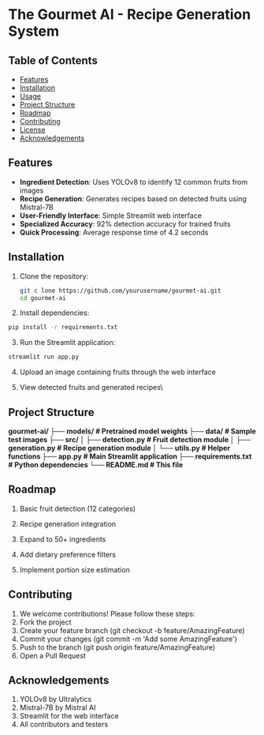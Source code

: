 # The Gourmet AI - Recipe Generation System


## Table of Contents
- [Features](#features)
- [Installation](#installation)
- [Usage](#usage)
- [Project Structure](#project-structure)
- [Roadmap](#roadmap)
- [Contributing](#contributing)
- [License](#license)
- [Acknowledgements](#acknowledgements)

## Features

- **Ingredient Detection**: Uses YOLOv8 to identify 12 common fruits from images
- **Recipe Generation**: Generates recipes based on detected fruits using Mistral-7B
- **User-Friendly Interface**: Simple Streamlit web interface
- **Specialized Accuracy**: 92% detection accuracy for trained fruits
- **Quick Processing**: Average response time of 4.2 seconds

## Installation

1. Clone the repository:
   ```bash
   git c lone https://github.com/yourusername/gourmet-ai.git
   cd gourmet-ai
   ```
2. Install dependencies:
  ```bash
  pip install -r requirements.txt
  ```
3. Run the Streamlit application:
  ```bash
  streamlit run app.py
  ```
4. Upload an image containing fruits through the web interface

5. View detected fruits and generated recipes\

## Project Structure

**gourmet-ai/
├── models/               # Pretrained model weights
├── data/                 # Sample test images
├── src/
│   ├── detection.py      # Fruit detection module
│   ├── generation.py     # Recipe generation module
│   └── utils.py          # Helper functions
├── app.py                # Main Streamlit application
├── requirements.txt      # Python dependencies
└── README.md             # This file**

## Roadmap
1. Basic fruit detection (12 categories)

2. Recipe generation integration

3. Expand to 50+ ingredients

4. Add dietary preference filters

5. Implement portion size estimation

## Contributing
1. We welcome contributions! Please follow these steps:
2. Fork the project
3. Create your feature branch (git checkout -b feature/AmazingFeature)
4. Commit your changes (git commit -m 'Add some AmazingFeature')
5. Push to the branch (git push origin feature/AmazingFeature)
6. Open a Pull Request
## Acknowledgements
1. YOLOv8 by Ultralytics
2. Mistral-7B by Mistral AI
3. Streamlit for the web interface
4. All contributors and testers
   
